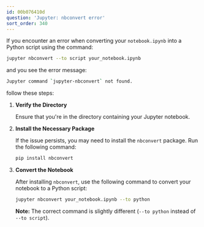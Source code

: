 ```yaml
---
id: 00b076410d
question: 'Jupyter: nbconvert error'
sort_order: 340
---
```


If you encounter an error when converting your `notebook.ipynb` into a Python script using the command:

```bash
jupyter nbconvert --to script your_notebook.ipynb
```

and you see the error message:

```bash
Jupyter command `jupyter-nbconvert` not found.
```

follow these steps:

1. **Verify the Directory**
   
   Ensure that you're in the directory containing your Jupyter notebook.
   
2. **Install the Necessary Package**

   If the issue persists, you may need to install the `nbconvert` package. Run the following command:
   
   ```bash
   pip install nbconvert
   ```

3. **Convert the Notebook**

   After installing `nbconvert`, use the following command to convert your notebook to a Python script:
   
   ```bash
   jupyter nbconvert your_notebook.ipynb --to python
   ```
   
   **Note:** The correct command is slightly different (`--to python` instead of `--to script`).
